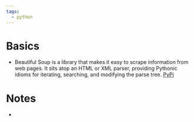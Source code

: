 ```yaml
---
tags:
  - python
---
```

# Basics
-   Beautiful Soup is a library that makes it easy to scrape information from web pages. It sits atop an HTML or XML parser, providing Pythonic idioms for iterating, searching, and modifying the parse tree. [PyPi](https://pypi.org/project/beautifulsoup4/)

# Notes
- 


